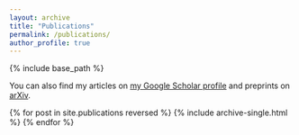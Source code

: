 ```yaml
---
layout: archive
title: "Publications"
permalink: /publications/
author_profile: true
---
```


<!-- {% if author.googlescholar %} -->
<!-- {% endif %} -->

{% include base_path %}

You can also find my articles on [my Google Scholar profile](https://scholar.google.com/citations?user=S_1__BUAAAAJ&hl=en&authuser=2) and preprints on [arXiv](https://arxiv.org/search/?query=Hyeonghun+Kim&searchtype=all&abstracts=show&order=-announced_date_first&size=50).

{% for post in site.publications reversed %}
  {% include archive-single.html %}
{% endfor %}
